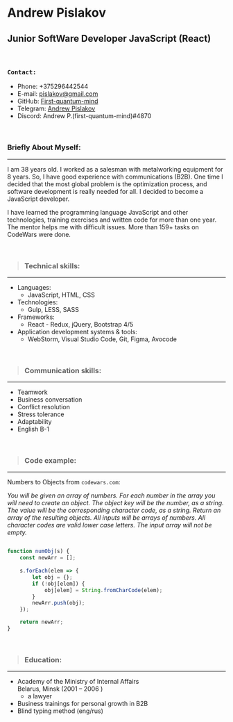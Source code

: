 # Andrew Pislakov
## Junior SoftWare Developer JavaScript  (React)

<br>

### `Contact:`
* Phone: +375296442544
* E-mail: pislakov@gmail.com
* GitHub: [First-quantum-mind](https://www.google.com/url?q=https://github.com/First-quantum-mind&sa=D&source=editors&ust=1638880047400000&usg=AOvVaw1kfsgOIRtupiFKNbCmr3hL)
* Telegram: [Andrew Pislakov](https://www.google.com/url?q=https://t.me/AndrewPislakov&sa=D&source=editors&ust=1638880047401000&usg=AOvVaw2j3oqels2_HVPelDoOf8Ca)
* Discord: Andrew P.(first-quantum-mind)#4870

<br>

### Briefly About Myself:
***
I am 38 years old. I worked as a salesman with metalworking equipment for 8 years. So, I have good experience with communications (B2B). One time I decided that the most global problem is the optimization process, and software development is really needed for all. I decided to become a JavaScript developer.
<br>

I have learned the programming language JavaScript and other technologies, training exercises and written code for more than one year. The mentor helps me with difficult issues. More than 159+ tasks on CodeWars were done.

<br>

> ### Technical skills:
*** 
* Languages:
    * JavaScript, HTML, CSS
* Technologies:
    * Gulp, LESS, SASS
* Frameworks: 
    * React - Redux, jQuery, Bootstrap 4/5
* Application development systems & tools:
    * WebStorm, Visual Studio Code, Git, Figma, Avocode

<br>

> ### Communication skills:  
***  
* Teamwork
* Business conversation
* Conflict resolution
* Stress tolerance
* Adaptability
* English B-1

<br>

>### Code example:
***
Numbers to Objects from `codewars.com`: 

_You will be given an array of numbers. For each number in the array you will need to create an object. The object key will be the number, as a string. The value will be the corresponding character code, as a string. Return an array of the resulting objects. All inputs will be arrays of numbers. All character codes are valid lower case letters. The input array will not be empty._

````JavaScript

function numObj(s) {
    const newArr = [];
    
    s.forEach(elem => {
        let obj = {};
        if (!obj[elem]) {
            obj[elem] = String.fromCharCode(elem);
        }
        newArr.push(obj);
    });

    return newArr;
}
````
<br>

>### Education:
***
* Academy of the Ministry of Internal Affairs        
Belarus, Minsk (2001 – 2006 )
    * a lawyer
* Business trainings for personal growth in B2B
* Blind typing method (eng/rus)